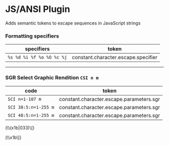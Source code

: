 # JS/ANSI Plugin

Adds semantic tokens to escape sequences in JavaScript strings

### Formatting specifiers

| specifiers | token |
| --- | --- |
| ```%s %d %i %f %o %O %c %j``` | constant.character.escape.specifier |

---
### SGR Select Graphic Rendition ```CSI n m``` 

| сode | token |
| --- | --- |
| ```SCI n=1-107 m``` | constant.character.escape.parameters.sgr | 
| ```SCI 38:5:n=1-255 m``` | constant.character.escape.parameters.sgr | 
| ```SCI 48:5:n=1-255 m``` | constant.character.escape.parameters.sgr | 


(\\\\(x1b|033)\\[)


(\\\\x1b\\[)